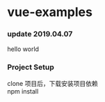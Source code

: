 # vue-examples

### update 2019.04.07

hello world

### Project Setup

clone 项目后，下载安装项目依赖  
npm install
